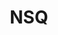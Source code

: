 ---
git: https://github.com/nsqio/nsq
logohandle: nsqio
sort: nsq
title: NSQ
website: https://nsq.io/
---